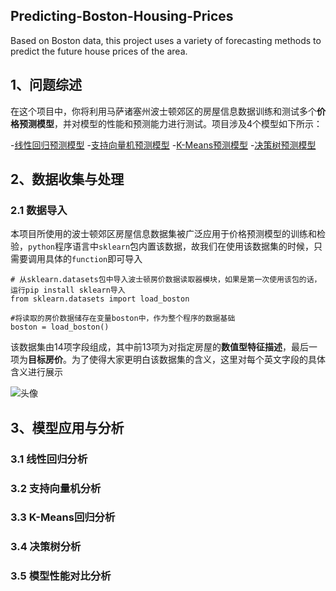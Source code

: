## Predicting-Boston-Housing-Prices
Based on Boston data, this project uses a variety of forecasting methods to predict the future house prices of the area.
## 1、问题综述

在这个项目中，你将利用马萨诸塞州波士顿郊区的房屋信息数据训练和测试多个**价格预测模型**，并对模型的性能和预测能力进行测试。项目涉及4个模型如下所示：

-[线性回归预测模型](https://baike.baidu.com/item/%E7%BA%BF%E6%80%A7%E5%9B%9E%E5%BD%92%E9%A2%84%E6%B5%8B%E6%B3%95/12609970?fr=aladdin) -[支持向量机预测模型](https://baike.baidu.com/item/%E6%94%AF%E6%8C%81%E5%90%91%E9%87%8F%E6%9C%BA/9683835?fr=aladdin) -[K-Means预测模型](https://baike.baidu.com/item/K%E5%9D%87%E5%80%BC%E8%81%9A%E7%B1%BB%E7%AE%97%E6%B3%95/15779627?fromtitle=kmeans&fromid=10932719&fr=aladdin) -[决策树预测模型](https://baike.baidu.com/item/%E5%86%B3%E7%AD%96%E6%A0%91/10377049?fr=aladdin)

## 2、数据收集与处理
### 2.1 数据导入
 本项目所使用的波士顿郊区房屋信息数据集被广泛应用于价格预测模型的训练和检验，`python`程序语言中`sklearn`包内置该数据，故我们在使用该数据集的时候，只需要调用具体的`function`即可导入
```
# 从sklearn.datasets包中导入波士顿房价数据读取器模块，如果是第一次使用该包的话，运行pip install sklearn导入
from sklearn.datasets import load_boston

#将读取的房价数据储存在变量boston中，作为整个程序的数据基础
boston = load_boston()
```
该数据集由14项字段组成，其中前13项为对指定房屋的**数值型特征描述**，最后一项为**目标房价**。为了使得大家更明白该数据集的含义，这里对每个英文字段的具体含义进行展示

![头像](https://github.com/JerWalawala/Predicting-Boston-Housing-Prices/blob/main/images/ziduanming.png)

## 3、模型应用与分析

### 3.1 线性回归分析

### 3.2 支持向量机分析

### 3.3 K-Means回归分析

### 3.4 决策树分析

### 3.5 模型性能对比分析

